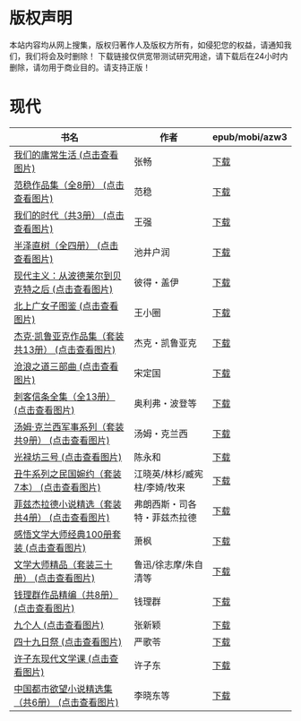 # 版权声明

本站内容均从网上搜集，版权归著作人及版权方所有，如侵犯您的权益，请通知我们，我们将会及时删除！ 下载链接仅供宽带测试研究用途，请下载后在24小时内删除，请勿用于商业目的。请支持正版！

# 现代

| 书名 | 作者 | epub/mobi/azw3 |
| --- | --- | --- |
| [我们的庸常生活 (点击查看图片)](https://www.dushupai.com/attachment/2024/06/12/f2592eb7523a1b5f.jpg) | 张畅 | [下载](https://url89.ctfile.com/f/31084289-1375492048-fed780?p=8866) |
| [范稳作品集（全8册） (点击查看图片)](https://www.dushupai.com/attachment/2024/06/12/9ce3379a4271cb80.jpg) | 范稳 | [下载](https://url89.ctfile.com/f/31084289-1375493179-34f72a?p=8866) |
| [我们的时代（共3册） (点击查看图片)](https://www.dushupai.com/attachment/2024/06/11/c0f327cffffdbac6.jpg) | 王强 | [下载](https://url89.ctfile.com/f/31084289-1375504177-aa627c?p=8866) |
| [半泽直树（全四册） (点击查看图片)](https://www.dushupai.com/attachment/2024/06/09/d64e6cfe18008360.jpg) | 池井户润 | [下载](https://url89.ctfile.com/f/31084289-1356990412-aa7e8c?p=8866) |
| [现代主义：从波德莱尔到贝克特之后 (点击查看图片)](https://www.dushupai.com/attachment/2024/06/09/97bf5d1f22109469.jpg) | 彼得・盖伊 | [下载](https://url89.ctfile.com/f/31084289-1356983158-db138c?p=8866) |
| [北上广女子图鉴 (点击查看图片)](https://www.dushupai.com/attachment/2024/06/08/7e323496c0396e82.jpg) | 王小圈 | [下载](https://url89.ctfile.com/f/31084289-1357048732-7b170e?p=8866) |
| [杰克·凯鲁亚克作品集（套装共13册） (点击查看图片)](https://www.dushupai.com/attachment/2024/06/08/49c99ccbda050d18.jpg) | 杰克・凯鲁亚克 | [下载](https://url89.ctfile.com/f/31084289-1357048672-0f790e?p=8866) |
| [沧浪之道三部曲 (点击查看图片)](https://www.dushupai.com/attachment/2024/06/08/0402a0fb65625a7b.jpg) | 宋定国 | [下载](https://url89.ctfile.com/f/31084289-1357047505-f0b74b?p=8866) |
| [刺客信条全集（全13册） (点击查看图片)](https://www.dushupai.com/attachment/2024/06/07/9bc174e2c0e735cd.jpg) | 奥利弗・波登等 | [下载](https://url89.ctfile.com/f/31084289-1357036453-8aa8c0?p=8866) |
| [汤姆·克兰西军事系列（套装共9册） (点击查看图片)](https://www.dushupai.com/attachment/2024/06/07/5710fa29880955f4.jpg) | 汤姆・克兰西 | [下载](https://url89.ctfile.com/f/31084289-1357036339-693198?p=8866) |
| [光禄坊三号 (点击查看图片)](https://www.dushupai.com/attachment/2024/06/07/b4beae50f2251a1a.jpg) | 陈永和 | [下载](https://url89.ctfile.com/f/31084289-1357036207-b2b9c4?p=8866) |
| [丑牛系列之民国婉约（套装7本） (点击查看图片)](https://www.dushupai.com/attachment/2024/06/06/221d2bbad5cb84b8.jpg) | 江晓英/林杉/臧宪柱/李婍/牧来 | [下载](https://url89.ctfile.com/f/31084289-1357034188-0b3e65?p=8866) |
| [菲兹杰拉德小说精选（套装共4册） (点击查看图片)](https://www.dushupai.com/attachment/2024/06/06/518b9affe8fc3ba3.jpg) | 弗朗西斯・司各特・菲兹杰拉德 | [下载](https://url89.ctfile.com/f/31084289-1357033936-250a7b?p=8866) |
| [感悟文学大师经典100册套装 (点击查看图片)](https://www.dushupai.com/attachment/2024/06/06/d899ddffdec3991f.jpg) | 萧枫 | [下载](https://url89.ctfile.com/f/31084289-1357032037-e3a645?p=8866) |
| [文学大师精品（套装三十册） (点击查看图片)](https://www.dushupai.com/attachment/2024/06/06/9bba806d8e5b6e69.jpg) | 鲁迅/徐志摩/朱自清等  | [下载](https://url89.ctfile.com/f/31084289-1357031935-49b0cf?p=8866) |
| [钱理群作品精编（共8册） (点击查看图片)](https://www.dushupai.com/attachment/2024/06/05/d93445c39e0f6a81.jpg) | 钱理群 | [下载](https://url89.ctfile.com/f/31084289-1357029190-be6f44?p=8866) |
| [九个人 (点击查看图片)](https://www.dushupai.com/attachment/2024/06/04/2729bdc43d390ab9.jpg) | 张新颖 | [下载](https://url89.ctfile.com/f/31084289-1357023121-e03fbf?p=8866) |
| [四十九日祭 (点击查看图片)](https://www.dushupai.com/attachment/2024/06/04/c40ace9327eca982.jpg) | 严歌苓 | [下载](https://url89.ctfile.com/f/31084289-1357023001-13c4d5?p=8866) |
| [许子东现代文学课 (点击查看图片)](https://www.dushupai.com/attachment/2024/06/04/026b1decb6508233.jpg) | 许子东 | [下载](https://url89.ctfile.com/f/31084289-1357021855-47d98d?p=8866) |
| [中国都市欲望小说精选集（共6册） (点击查看图片)](https://www.dushupai.com/attachment/2024/06/03/18e5763375bfc2cc.jpg) | 李晓东等 | [下载](https://url89.ctfile.com/f/31084289-1357019995-a87cfe?p=8866) |
